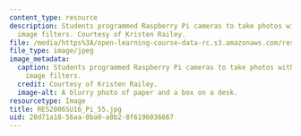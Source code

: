 ```yaml
---
content_type: resource
description: Students programmed Raspberry Pi cameras to take photos with different
  image filters. Courtesy of Kristen Railey.
file: /media/https%3A/open-learning-course-data-rc.s3.amazonaws.com/res-2-006-girls-who-build-cameras-summer-2016/20d71a1856aa0ba0a8b28f6196036667_RES2006SU16_Pi_55.jpg
file_type: image/jpeg
image_metadata:
  caption: Students programmed Raspberry Pi cameras to take photos with different
    image filters.
  credit: Courtesy of Kristen Railey.
  image-alt: A blurry photo of paper and a box on a desk.
resourcetype: Image
title: RES2006SU16_Pi_55.jpg
uid: 20d71a18-56aa-0ba0-a8b2-8f6196036667
---
```

